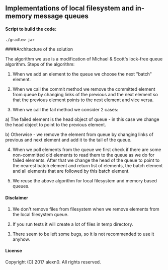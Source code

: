 ## Implementations of local filesystem and in-memory message queues

#### Script to build the code:

```sh
./gradlew jar
```

####Architecture of the solution

The algorithm we use is a modification of Michael & Scott's lock-free queue algorithm.
Steps of the algorithm:

1) When we add an element to the queue we choose the next "batch" element.

2) When we call the commit method we remove the committed element from queue by changing links of the previous and the next element so that the previous element points to the next element and vice versa.

3) When we call the fail method we consider 2 cases:

  a) The failed element is the head object of queue - in this case we change the head object to point to the previous element.

  b) Otherwise - we remove the element from queue by changing links of previous and next element and add it to the tail of the queue.

4) When we poll elements from the queue we first check if there are some non-committed old elements to read them to the queue as we do for failed elements. After that we change the head of the queue to point to the nearest batch element and return list of elements, the batch element and all elements that are followed by this batch element.

5) We reuse the above algorithm for local filesystem and memory based queues.

#### Disclaimer

1) We don't remove files from filesystem when we remove elements from the local filesystem queue.

2) If you run tests it will create a lot of files in temp directory.

3) There seem to be left some bugs, so it is not recommended to use it anyhow.

#### License

Copyright (C) 2017 alexn0. All rights reserved.